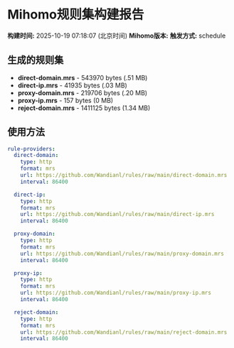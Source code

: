 # Mihomo规则集构建报告

**构建时间:** 2025-10-19 07:18:07 (北京时间)
**Mihomo版本:** 
**触发方式:** schedule

## 生成的规则集

- **direct-domain.mrs** - 543970 bytes (.51 MB)
- **direct-ip.mrs** - 41935 bytes (.03 MB)
- **proxy-domain.mrs** - 219706 bytes (.20 MB)
- **proxy-ip.mrs** - 157 bytes (0 MB)
- **reject-domain.mrs** - 1411125 bytes (1.34 MB)

## 使用方法

```yaml
rule-providers:
  direct-domain:
    type: http
    format: mrs
    url: https://github.com/Wandianl/rules/raw/main/direct-domain.mrs
    interval: 86400

  direct-ip:
    type: http
    format: mrs
    url: https://github.com/Wandianl/rules/raw/main/direct-ip.mrs
    interval: 86400

  proxy-domain:
    type: http
    format: mrs
    url: https://github.com/Wandianl/rules/raw/main/proxy-domain.mrs
    interval: 86400

  proxy-ip:
    type: http
    format: mrs
    url: https://github.com/Wandianl/rules/raw/main/proxy-ip.mrs
    interval: 86400

  reject-domain:
    type: http
    format: mrs
    url: https://github.com/Wandianl/rules/raw/main/reject-domain.mrs
    interval: 86400

```
